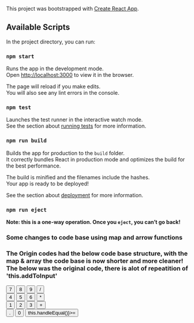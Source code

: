 This project was bootstrapped with [Create React App](https://github.com/facebook/create-react-app).

## Available Scripts

In the project directory, you can run:

### `npm start`

Runs the app in the development mode.<br>
Open [http://localhost:3000](http://localhost:3000) to view it in the browser.

The page will reload if you make edits.<br>
You will also see any lint errors in the console.

### `npm test`

Launches the test runner in the interactive watch mode.<br>
See the section about [running tests](https://facebook.github.io/create-react-app/docs/running-tests) for more information.

### `npm run build`

Builds the app for production to the `build` folder.<br>
It correctly bundles React in production mode and optimizes the build for the best performance.

The build is minified and the filenames include the hashes.<br>
Your app is ready to be deployed!

See the section about [deployment](https://facebook.github.io/create-react-app/docs/deployment) for more information.

### `npm run eject`

**Note: this is a one-way operation. Once you `eject`, you can’t go back!**

### Some changes to code base using map and arrow functions
### The Origin codes had the below code base structure, with the map & array the code base is now shorter and more cleaner! The below was the original code, there is alot of repeatition of 'this.addToInput'

<div className="row">
       
   <div className="row">
            <Button handleClick={this.addToInput}>7</Button>
            <Button handleClick={this.addToInput}>8</Button>
            <Button handleClick={this.addToInput}>9</Button>
            <Button handleClick={this.addToInput}>/</Button>
          </div>
          <div className="row">
            <Button handleClick={this.addToInput}>4</Button>
            <Button handleClick={this.addToInput}>5</Button>
            <Button handleClick={this.addToInput}>6</Button>
            <Button handleClick={this.addToInput}>*</Button>
          </div>
          <div className="row">
            <Button handleClick={this.addToInput}>1</Button>
            <Button handleClick={this.addToInput}>2</Button>
            <Button handleClick={this.addToInput}>3</Button>
            <Button handleClick={this.addToInput}>+</Button>
          </div>
          <div className="row">
            <Button handleClick={this.addToInput}>.</Button>
            <Button handleClick={this.addToInput}>0</Button>
            <Button handleClick={() => this.handleEqual()}>=</Button